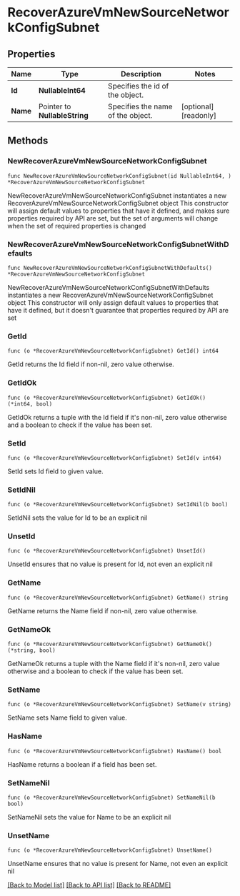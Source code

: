 # RecoverAzureVmNewSourceNetworkConfigSubnet

## Properties

Name | Type | Description | Notes
------------ | ------------- | ------------- | -------------
**Id** | **NullableInt64** | Specifies the id of the object. | 
**Name** | Pointer to **NullableString** | Specifies the name of the object. | [optional] [readonly] 

## Methods

### NewRecoverAzureVmNewSourceNetworkConfigSubnet

`func NewRecoverAzureVmNewSourceNetworkConfigSubnet(id NullableInt64, ) *RecoverAzureVmNewSourceNetworkConfigSubnet`

NewRecoverAzureVmNewSourceNetworkConfigSubnet instantiates a new RecoverAzureVmNewSourceNetworkConfigSubnet object
This constructor will assign default values to properties that have it defined,
and makes sure properties required by API are set, but the set of arguments
will change when the set of required properties is changed

### NewRecoverAzureVmNewSourceNetworkConfigSubnetWithDefaults

`func NewRecoverAzureVmNewSourceNetworkConfigSubnetWithDefaults() *RecoverAzureVmNewSourceNetworkConfigSubnet`

NewRecoverAzureVmNewSourceNetworkConfigSubnetWithDefaults instantiates a new RecoverAzureVmNewSourceNetworkConfigSubnet object
This constructor will only assign default values to properties that have it defined,
but it doesn't guarantee that properties required by API are set

### GetId

`func (o *RecoverAzureVmNewSourceNetworkConfigSubnet) GetId() int64`

GetId returns the Id field if non-nil, zero value otherwise.

### GetIdOk

`func (o *RecoverAzureVmNewSourceNetworkConfigSubnet) GetIdOk() (*int64, bool)`

GetIdOk returns a tuple with the Id field if it's non-nil, zero value otherwise
and a boolean to check if the value has been set.

### SetId

`func (o *RecoverAzureVmNewSourceNetworkConfigSubnet) SetId(v int64)`

SetId sets Id field to given value.


### SetIdNil

`func (o *RecoverAzureVmNewSourceNetworkConfigSubnet) SetIdNil(b bool)`

 SetIdNil sets the value for Id to be an explicit nil

### UnsetId
`func (o *RecoverAzureVmNewSourceNetworkConfigSubnet) UnsetId()`

UnsetId ensures that no value is present for Id, not even an explicit nil
### GetName

`func (o *RecoverAzureVmNewSourceNetworkConfigSubnet) GetName() string`

GetName returns the Name field if non-nil, zero value otherwise.

### GetNameOk

`func (o *RecoverAzureVmNewSourceNetworkConfigSubnet) GetNameOk() (*string, bool)`

GetNameOk returns a tuple with the Name field if it's non-nil, zero value otherwise
and a boolean to check if the value has been set.

### SetName

`func (o *RecoverAzureVmNewSourceNetworkConfigSubnet) SetName(v string)`

SetName sets Name field to given value.

### HasName

`func (o *RecoverAzureVmNewSourceNetworkConfigSubnet) HasName() bool`

HasName returns a boolean if a field has been set.

### SetNameNil

`func (o *RecoverAzureVmNewSourceNetworkConfigSubnet) SetNameNil(b bool)`

 SetNameNil sets the value for Name to be an explicit nil

### UnsetName
`func (o *RecoverAzureVmNewSourceNetworkConfigSubnet) UnsetName()`

UnsetName ensures that no value is present for Name, not even an explicit nil

[[Back to Model list]](../README.md#documentation-for-models) [[Back to API list]](../README.md#documentation-for-api-endpoints) [[Back to README]](../README.md)


